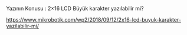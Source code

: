 Yazının Konusu : 2×16 LCD Büyük karakter yazılabilir mi?

https://www.mikrobotik.com/wp2/2018/09/12/2x16-lcd-buyuk-karakter-yazilabilir-mi/


